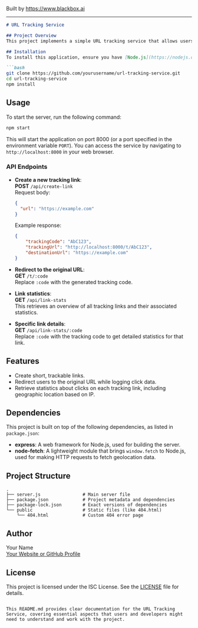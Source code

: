 
Built by https://www.blackbox.ai

---

```markdown
# URL Tracking Service

## Project Overview
This project implements a simple URL tracking service that allows users to create short tracking links. When a user clicks on a tracking link, the service redirects to the original URL while logging details such as the user's IP address and geographic location.

## Installation
To install this application, ensure you have [Node.js](https://nodejs.org/) and [npm](https://www.npmjs.com/) installed. Then, clone the repository and install the dependencies.

```bash
git clone https://github.com/yourusername/url-tracking-service.git
cd url-tracking-service
npm install
```

## Usage
To start the server, run the following command:

```bash
npm start
```

This will start the application on port 8000 (or a port specified in the environment variable `PORT`). You can access the service by navigating to `http://localhost:8000` in your web browser.

### API Endpoints
- **Create a new tracking link**:  
  **POST** `/api/create-link`  
  Request body:  
  ```json
  {
    "url": "https://example.com"
  }
  ```
  Example response:
  ```json
  {
      "trackingCode": "AbC123",
      "trackingUrl": "http://localhost:8000/t/AbC123",
      "destinationUrl": "https://example.com"
  }
  ```

- **Redirect to the original URL**:  
  **GET** `/t/:code`  
  Replace `:code` with the generated tracking code.

- **Link statistics**:  
  **GET** `/api/link-stats`  
  This retrieves an overview of all tracking links and their associated statistics.

- **Specific link details**:  
  **GET** `/api/link-stats/:code`  
  Replace `:code` with the tracking code to get detailed statistics for that link.

## Features
- Create short, trackable links.
- Redirect users to the original URL while logging click data.
- Retrieve statistics about clicks on each tracking link, including geographic location based on IP.

## Dependencies
This project is built on top of the following dependencies, as listed in `package.json`:

- **express**: A web framework for Node.js, used for building the server.
- **node-fetch**: A lightweight module that brings `window.fetch` to Node.js, used for making HTTP requests to fetch geolocation data.

## Project Structure
```
.
├── server.js                # Main server file
├── package.json             # Project metadata and dependencies
├── package-lock.json        # Exact versions of dependencies
└── public                   # Static files (like 404.html)
    └── 404.html             # Custom 404 error page
```

## Author
Your Name  
[Your Website or GitHub Profile](https://github.com/yourusername)

## License
This project is licensed under the ISC License. See the [LICENSE](LICENSE) file for details.
```

This README.md provides clear documentation for the URL Tracking Service, covering essential aspects that users and developers might need to understand and work with the project.